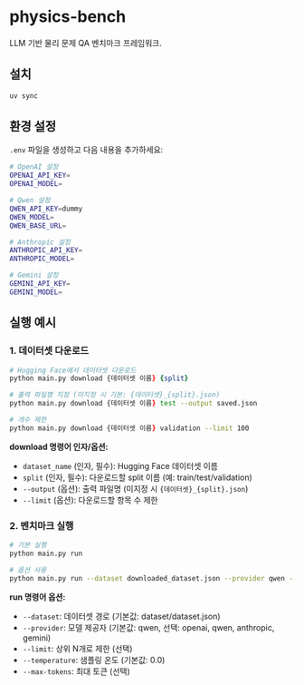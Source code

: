 # physics-bench

LLM 기반 물리 문제 QA 벤치마크 프레임워크.

## 설치

```zsh
uv sync
```

## 환경 설정

`.env` 파일을 생성하고 다음 내용을 추가하세요:

```zsh
# OpenAI 설정
OPENAI_API_KEY=
OPENAI_MODEL=

# Qwen 설정  
QWEN_API_KEY=dummy
QWEN_MODEL=
QWEN_BASE_URL=

# Anthropic 설정
ANTHROPIC_API_KEY=
ANTHROPIC_MODEL=

# Gemini 설정
GEMINI_API_KEY=
GEMINI_MODEL=
```

## 실행 예시

### 1. 데이터셋 다운로드
```zsh
# Hugging Face에서 데이터셋 다운로드
python main.py download {데이터셋 이름} {split}

# 출력 파일명 지정 (미지정 시 기본: {데이터셋}_{split}.json)
python main.py download {데이터셋 이름} test --output saved.json

# 개수 제한
python main.py download {데이터셋 이름} validation --limit 100
```

**download 명령어 인자/옵션:**
- `dataset_name` (인자, 필수): Hugging Face 데이터셋 이름
- `split` (인자, 필수): 다운로드할 split 이름 (예: train/test/validation)
- `--output` (옵션): 출력 파일명 (미지정 시 `{데이터셋}_{split}.json`)
- `--limit` (옵션): 다운로드할 항목 수 제한

### 2. 벤치마크 실행
```zsh
# 기본 실행
python main.py run

# 옵션 사용
python main.py run --dataset downloaded_dataset.json --provider qwen --limit 10
```

**run 명령어 옵션:**
- `--dataset`: 데이터셋 경로 (기본값: dataset/dataset.json)
- `--provider`: 모델 제공자 (기본값: qwen, 선택: openai, qwen, anthropic, gemini)
- `--limit`: 상위 N개로 제한 (선택)
- `--temperature`: 샘플링 온도 (기본값: 0.0)
- `--max-tokens`: 최대 토큰 (선택)
